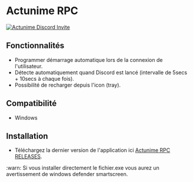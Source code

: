 # Actunime RPC
[![Actunime Discord Invite](https://img.shields.io/discord/940648714790400000?color=%237289DA&label=Discord&logo=discord&logoColor=white)](https://discord.gg/uQzXRbvMKq)

## Fonctionnalités
* Programmer démarrage automatique lors de la connexion de l'utilisateur.
* Détecte automatiquement quand Discord est lancé (intervalle de 5secs + 10secs à chaque fois).
* Possibilité de recharger depuis l'icon (tray).

## Compatibilité
* Windows

## Installation
* Téléchargez la dernier version de l'application ici [Actunime RPC RELEASES](https://github.com/Actunime/Actunime-RPC-Application/releases).

:warn: Si vous installer directement le fichier.exe vous aurez un avertissement de windows defender smartscreen.